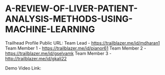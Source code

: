 # A-REVIEW-OF-LIVER-PATIENT-ANALYSIS-METHODS-USING-MACHINE-LEARNING



Trailhead Profile Public URL:
Team Lead - https://trailblazer.me/id/mdharan1 
Team Member 1 - https://trailblazer.me/id/pjanor61 
Team Member 2 - https://trailblazer.me/id/gselvamk 
Team Member 3 - http://trailblazer.me/id/gkali22

Demo Video Link:

